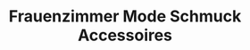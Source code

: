 ---
title: "Frauenzimmer Mode Schmuck Accessoires"
url: /halle-saale/frauenzimmer-mode-schmuck-accessoires/
shop: Kleidung
---